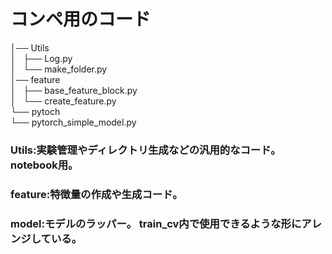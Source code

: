 # コンペ用のコード
│── Utils  
│   ├── Log.py  
│   └── make_folder.py  
│── feature  
│   ├── base_feature_block.py  
│   └── create_feature.py  
└── pytoch  
    └── pytorch_simple_model.py  
### Utils:実験管理やディレクトリ生成などの汎用的なコード。notebook用。
### feature:特徴量の作成や生成コード。
### model:モデルのラッパー。 train_cv内で使用できるような形にアレンジしている。

